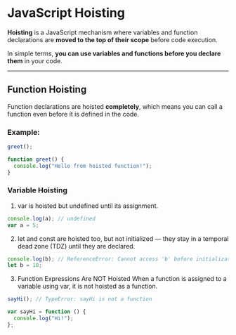 # JavaScript Hoisting

**Hoisting** is a JavaScript mechanism where variables and function declarations are **moved to the top of their scope** before code execution.

In simple terms, **you can use variables and functions before you declare them** in your code.

---

##  Function Hoisting

Function declarations are hoisted **completely**, which means you can call a function even before it is defined in the code.

### Example:
```js
greet();

function greet() {
  console.log("Hello from hoisted function!");
}
```

### Variable Hoisting
1. var is hoisted but undefined until its assignment.

```js
console.log(a); // undefined
var a = 5;
```

2. let and const are hoisted too, but not initialized — they stay in a temporal dead zone (TDZ) until they are declared.
```js
console.log(b); // ReferenceError: Cannot access 'b' before initialization
let b = 10;
```

3. Function Expressions Are NOT Hoisted
When a function is assigned to a variable using var, it is not hoisted as a function.

```javascript
sayHi(); // TypeError: sayHi is not a function

var sayHi = function () {
  console.log("Hi!");
};
```